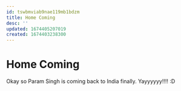 ```yaml
---
id: tswbmviab9nae119mb1bdzm
title: Home Coming
desc: ''
updated: 1674405207019
created: 1674403238300
---
```

# Home Coming

Okay so Param Singh is coming back to India finally.  Yayyyyyy!!!! :D